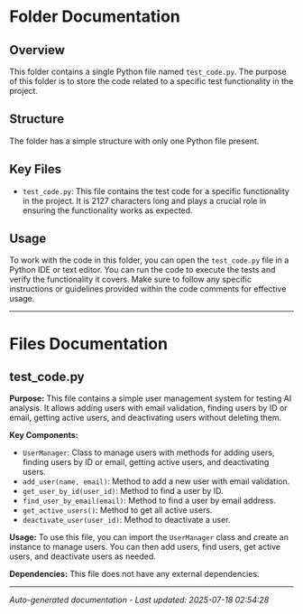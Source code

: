 # Folder Documentation

## Overview
This folder contains a single Python file named `test_code.py`. The purpose of this folder is to store the code related to a specific test functionality in the project.

## Structure
The folder has a simple structure with only one Python file present.

## Key Files
- `test_code.py`: This file contains the test code for a specific functionality in the project. It is 2127 characters long and plays a crucial role in ensuring the functionality works as expected.

## Usage
To work with the code in this folder, you can open the `test_code.py` file in a Python IDE or text editor. You can run the code to execute the tests and verify the functionality it covers. Make sure to follow any specific instructions or guidelines provided within the code comments for effective usage.

---

# Files Documentation

## test_code.py

**Purpose:** This file contains a simple user management system for testing AI analysis. It allows adding users with email validation, finding users by ID or email, getting active users, and deactivating users without deleting them.

**Key Components:**
- `UserManager`: Class to manage users with methods for adding users, finding users by ID or email, getting active users, and deactivating users.
- `add_user(name, email)`: Method to add a new user with email validation.
- `get_user_by_id(user_id)`: Method to find a user by ID.
- `find_user_by_email(email)`: Method to find a user by email address.
- `get_active_users()`: Method to get all active users.
- `deactivate_user(user_id)`: Method to deactivate a user.

**Usage:** To use this file, you can import the `UserManager` class and create an instance to manage users. You can then add users, find users, get active users, and deactivate users as needed.

**Dependencies:** This file does not have any external dependencies.

---
*Auto-generated documentation - Last updated: 2025-07-18 02:54:28*
